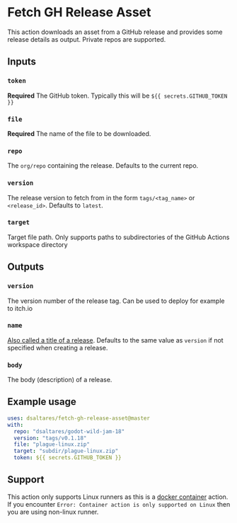 # Fetch GH Release Asset

This action downloads an asset from a GitHub release and provides some release details as output. Private repos are supported.

## Inputs

### `token`

**Required** The GitHub token. Typically this will be `${{ secrets.GITHUB_TOKEN }}`

### `file`

**Required** The name of the file to be downloaded.

### `repo`

The `org/repo` containing the release. Defaults to the current repo.

### `version`

The release version to fetch from in the form `tags/<tag_name>` or `<release_id>`. Defaults to `latest`.

### `target`

Target file path. Only supports paths to subdirectories of the GitHub Actions workspace directory

## Outputs

### `version`

The version number of the release tag. Can be used to deploy for example to itch.io

### `name`

[Also called a title of a release](https://docs.github.com/en/github/administering-a-repository/managing-releases-in-a-repository). Defaults to the same value as `version` if not specified when creating a release. 

### `body`

The body (description) of a release.

## Example usage

```yaml
uses: dsaltares/fetch-gh-release-asset@master
with:
  repo: "dsaltares/godot-wild-jam-18"
  version: "tags/v0.1.18"
  file: "plague-linux.zip"
  target: "subdir/plague-linux.zip"
  token: ${{ secrets.GITHUB_TOKEN }}
```

## Support

This action only supports Linux runners as this is a [docker container](https://docs.github.com/en/actions/creating-actions/about-actions#types-of-actions) action. If you encounter `Error: Container action is only supported on Linux` then you are using non-linux runner.
